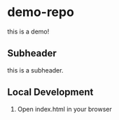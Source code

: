 # demo-repo

this is a demo!

## Subheader

this is a subheader.

## Local Development

1. Open index.html in your browser